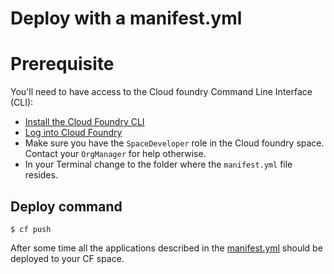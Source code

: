 # Deploy with a manifest.yml

# Prerequisite
You'll need to have access to the Cloud foundry Command Line Interface (CLI):

* [Install the Cloud Foundry CLI](https://www.hsdp.io/develop/get-started-healthsuite/install-cloud-foundry-cli)
* [Log into Cloud Foundry](https://www.hsdp.io/develop/get-started-healthsuite/log-into-cloud-foundry)
* Make sure you have the `SpaceDeveloper` role in the Cloud foundry space. Contact your `OrgManager` for help otherwise.
* In your Terminal change to the folder where the `manifest.yml` file resides.

## Deploy command

```shell
$ cf push
```

After some time all the applications described in the [manifest.yml](manifest.yml) should be deployed to your CF space.
